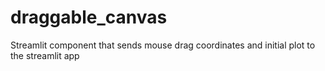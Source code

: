 # draggable_canvas
Streamlit component that sends mouse drag coordinates and initial plot to the streamlit app
